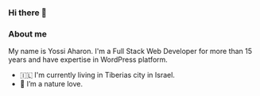### Hi there 👋

<!--
**YossiAharon/YossiAharon** is a ✨ _special_ ✨ repository because its `README.md` (this file) appears on your GitHub profile.

Here are some ideas to get you started:

- 🔭 I’m currently working on ...
- 🌱 I’m currently learning ...
- 👯 I’m looking to collaborate on ...
- 🤔 I’m looking for help with ...
- 💬 Ask me about ...
- 📫 How to reach me: ...
- 😄 Pronouns: ...
- ⚡ Fun fact: ...
-->

### About me
My name is Yossi Aharon. I'm a Full Stack Web Developer for more than 15 years and have expertise in WordPress platform.

- 🇮🇱 I'm currently living in Tiberias city in Israel.
- 🌱 I’m a nature love. 
